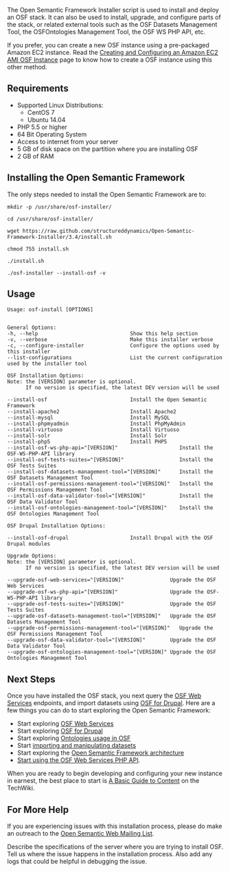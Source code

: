 The Open Semantic Framework Installer script is used to install and deploy an OSF stack. It can also be used to install, upgrade, and configure parts of the stack, or related external tools such as the OSF Datasets Management Tool, the OSFOntologies Management Tool, the OSF WS PHP API, etc.

If you prefer, you can create a new OSF instance using a pre-packaged Amazon EC2 instance. Read the [Creating and Configuring an Amazon EC2 AMI OSF Instance](http://wiki.opensemanticframework.org/index.php/Creating_and_Configuring_an_Amazon_EC2_AMI_OSF_Instance) page to know how to create a OSF instance using this other method.

Requirements
------------
* Supported Linux Distributions:
	* CentOS 7
	* Ubuntu 14.04
* PHP 5.5 or higher
* 64 Bit Operating System
* Access to internet from your server
* 5 GB of disk space on the partition where you are installing OSF
* 2 GB of RAM

Installing the Open Semantic Framework
--------------------------------------
The only steps needed to install the Open Semantic Framework are to:
                       
```
mkdir -p /usr/share/osf-installer/

cd /usr/share/osf-installer/

wget https://raw.github.com/structureddynamics/Open-Semantic-Framework-Installer/3.4/install.sh

chmod 755 install.sh

./install.sh

./osf-installer --install-osf -v
```

Usage
-----
```
Usage: osf-install [OPTIONS]


General Options:
-h, --help                              Show this help section
-v, --verbose                           Make this installer verbose
-c, --configure-installer               Configure the options used by this installer
--list-configurations                   List the current configuration used by the installer tool

OSF Installation Options:
Note: the [VERSION] parameter is optional.
      If no version is specified, the latest DEV version will be used

--install-osf                           Install the Open Semantic Framework
--install-apache2                       Install Apache2
--install-mysql                         Install MySQL
--install-phpmyadmin                    Install PhpMyAdmin
--install-virtuoso                      Install Virtuoso
--install-solr                          Install Solr
--install-php5                          Install PHP5
--install-osf-ws-php-api="[VERSION]"                    Install the OSF-WS-PHP-API library
--install-osf-tests-suites="[VERSION]"                  Install the OSF Tests Suites
--install-osf-datasets-management-tool="[VERSION]"      Install the OSF Datasets Management Tool
--install-osf-permissions-management-tool="[VERSION]"   Install the OSF Permissions Management Tool
--install-osf-data-validator-tool="[VERSION]"           Install the OSF Data Validator Tool
--install-osf-ontologies-management-tool="[VERSION]"    Install the OSF Ontologies Management Tool

OSF Drupal Installation Options:

--install-osf-drupal                    Install Drupal with the OSF Drupal modules

Upgrade Options:
Note: the [VERSION] parameter is optional.
      If no version is specified, the latest DEV version will be used

--upgrade-osf-web-services="[VERSION]"               Upgrade the OSF Web Services
--upgrade-osf-ws-php-api="[VERSION]"                 Upgrade the OSF-WS-PHP-API library
--upgrade-osf-tests-suites="[VERSION]"               Upgrade the OSF Tests Suites
--upgrade-osf-datasets-management-tool="[VERSION]"   Upgrade the OSF Datasets Management Tool
--upgrade-osf-permissions-management-tool="[VERSION]"   Upgrade the OSF Permissions Management Tool
--upgrade-osf-data-validator-tool="[VERSION]"        Upgrade the OSF Data Validator Tool
--upgrade-osf-ontologies-management-tool="[VERSION]" Upgrade the OSF Ontologies Management Tool
```

Next Steps
----------
Once you have installed the OSF stack, you next query the [OSF Web Services](http://wiki.opensemanticframework.org/index.php/OSF_Web_Services)  endpoints, and import datasets using [OSF for Drupal](http://wiki.opensemanticframework.org/index.php/OSF_for_Drupal). Here are a few things you can do to start exploring the Open Semantic Framework:

* Start exploring [OSF Web Services](http://wiki.opensemanticframework.org/index.php/OSF_Web_Services)
* Start exploring [OSF for Drupal](http://wiki.opensemanticframework.org/index.php/OSF_for_Drupal)
* Start exploring [Ontologies usage in OSF](http://wiki.opensemanticframework.org/index.php/Category:Ontologies)
* Start [importing and manipulating datasets](http://wiki.opensemanticframework.org/index.php/Datasets_Management_Tool)
* Start exploring the [Open Semantic Framework architecture](http://wiki.opensemanticframework.org/index.php/OSF_Web_Service_Architecture)
* [Start using the OSF Web Services PHP API](http://wiki.opensemanticframework.org/index.php/OSF_Web_Service_PHP_API).

When you are ready to begin developing and configuring your new instance in earnest, the best place to start is [A Basic Guide to Content](http://wiki.opensemanticframework.org/index.php/A_Basic_Guide_to_Content) on the TechWiki.

For More Help
-------------
If you are experiencing issues with this installation process, please do make an outreach to the [Open Semantic Web Mailing List](http://groups.google.com/group/open-semantic-framework).

Describe the specifications of the server where you are trying to install OSF. Tell us where the issue happens in the installation process. Also add any logs that could be helpful in debugging the issue.

